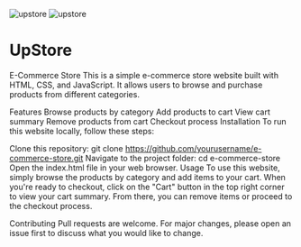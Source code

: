 ![upstore](https://user-images.githubusercontent.com/122394617/228818466-79fad4ea-1910-4e9c-bf0b-a971fe90859b.JPG)
![upstore](https://user-images.githubusercontent.com/122394617/228818528-ae48a057-82b9-419c-9b55-663c8bc6febb.JPG)
# UpStore
E-Commerce Store
This is a simple e-commerce store website built with HTML, CSS, and JavaScript. It allows users to browse and purchase products from different categories.

Features
Browse products by category
Add products to cart
View cart summary
Remove products from cart
Checkout process
Installation
To run this website locally, follow these steps:

Clone this repository: git clone https://github.com/yourusername/e-commerce-store.git
Navigate to the project folder: cd e-commerce-store
Open the index.html file in your web browser.
Usage
To use this website, simply browse the products by category and add items to your cart. When you're ready to checkout, click on the "Cart" button in the top right corner to view your cart summary. From there, you can remove items or proceed to the checkout process.

Contributing
Pull requests are welcome. For major changes, please open an issue first to discuss what you would like to change.



